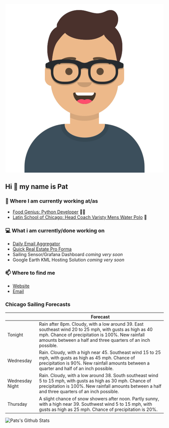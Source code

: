 [![Social banner for p-j-falconer](https://raw.githubusercontent.com/P-J-FALCONER/P-J-FALCONER/master/assets/avataaars.svg)](https://patfalconer.com/)
## Hi :wave: my name is Pat

### 💼 Where I am currently working at/as
- [Food Genius: Python Developer](https://getfoodgenius.com/) 🍔🐍
- [Latin School of Chicago: Head Coach Varisty Mens Water Polo](https://www.latinschool.org/) 🤽


### 💻 What i am currently/done working on
 - [Daily Email Aggregator](https://github.com/P-J-FALCONER/dott_daily_mail)
 - [Quick Real Estate Pro Forma](https://github.com/P-J-FALCONER/henry)
 - Sailing Sensor/Grafana Dashboard *coming very soon*
 - Google Earth KML Hosting Solution *coming very soon*

### 📫 Where to find me
 - [Website](https://patfalconer.com/)
 - [Email](mailto:patrick.j.falconer@gmail.com)


### Chicago Sailing Forecasts
|   | Forecast  |
|---|---|
| Tonight | Rain after 8pm. Cloudy, with a low around 39. East southeast wind 20 to 25 mph, with gusts as high as 40 mph. Chance of precipitation is 100%. New rainfall amounts between a half and three quarters of an inch possible. |
| Wednesday | Rain. Cloudy, with a high near 45. Southeast wind 15 to 25 mph, with gusts as high as 45 mph. Chance of precipitation is 90%. New rainfall amounts between a quarter and half of an inch possible. |
| Wednesday Night | Rain. Cloudy, with a low around 38. South southeast wind 5 to 15 mph, with gusts as high as 30 mph. Chance of precipitation is 100%. New rainfall amounts between a half and three quarters of an inch possible. |
| Thursday | A slight chance of snow showers after noon. Partly sunny, with a high near 39. Southwest wind 5 to 15 mph, with gusts as high as 25 mph. Chance of precipitation is 20%. |

![Pats's Github Stats](https://github-readme-stats.vercel.app/api?username=p-j-falconer&show_icons=true&theme=radical)

